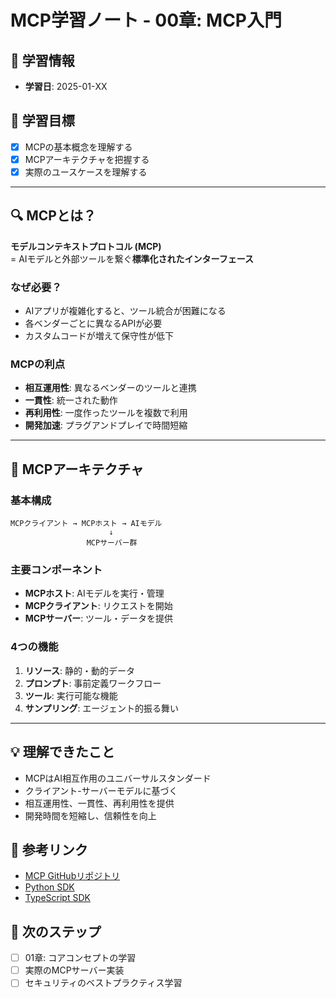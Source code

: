 # MCP学習ノート - 00章: MCP入門

## 📅 学習情報
- **学習日**: 2025-01-XX

## 🎯 学習目標
- [x] MCPの基本概念を理解する
- [x] MCPアーキテクチャを把握する
- [x] 実際のユースケースを理解する

---

## 🔍 MCPとは？

**モデルコンテキストプロトコル (MCP)** <br>
    = AIモデルと外部ツールを繋ぐ**標準化されたインターフェース**

### なぜ必要？

- AIアプリが複雑化すると、ツール統合が困難になる
- 各ベンダーごとに異なるAPIが必要
- カスタムコードが増えて保守性が低下

### MCPの利点

- **相互運用性**: 異なるベンダーのツールと連携
- **一貫性**: 統一された動作
- **再利用性**: 一度作ったツールを複数で利用
- **開発加速**: プラグアンドプレイで時間短縮

---

## 🧱 MCPアーキテクチャ

### 基本構成
```
MCPクライアント → MCPホスト → AIモデル
                      ↓
                 MCPサーバー群
```

### 主要コンポーネント
- **MCPホスト**: AIモデルを実行・管理
- **MCPクライアント**: リクエストを開始
- **MCPサーバー**: ツール・データを提供

### 4つの機能
1. **リソース**: 静的・動的データ
2. **プロンプト**: 事前定義ワークフロー
3. **ツール**: 実行可能な機能
4. **サンプリング**: エージェント的振る舞い

---

## 💡 理解できたこと
- MCPはAI相互作用のユニバーサルスタンダード
- クライアント-サーバーモデルに基づく
- 相互運用性、一貫性、再利用性を提供
- 開発時間を短縮し、信頼性を向上

## 🔗 参考リンク
- [MCP GitHubリポジトリ](https://github.com/modelcontextprotocol)
- [Python SDK](https://github.com/modelcontextprotocol/python-sdk)
- [TypeScript SDK](https://github.com/modelcontextprotocol/typescript-sdk)

## 📝 次のステップ
- [ ] 01章: コアコンセプトの学習
- [ ] 実際のMCPサーバー実装
- [ ] セキュリティのベストプラクティス学習

